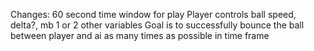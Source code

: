 Changes:
60 second time window for play
Player controls ball speed, delta?, mb 1 or 2 other variables
Goal is to successfully bounce the ball between player and ai as many times as possible in time frame
